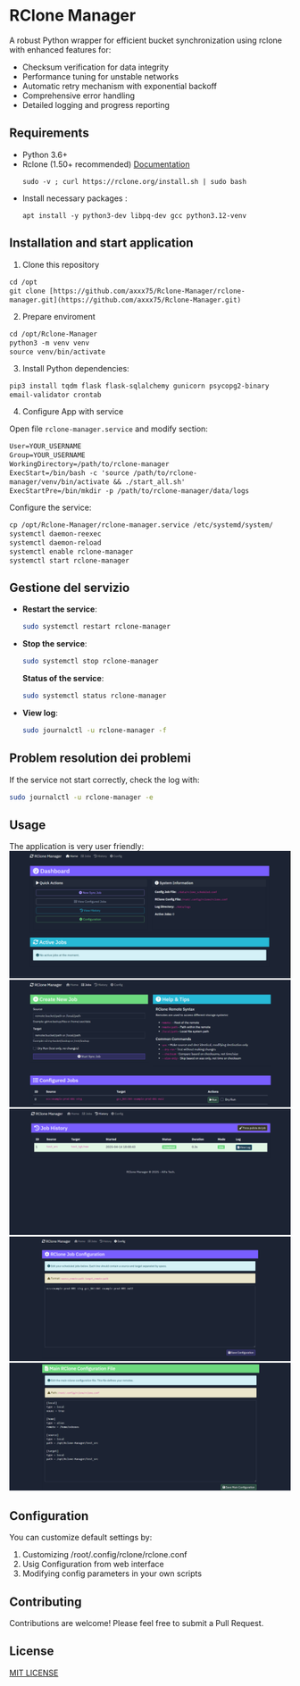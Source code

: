 # RClone Manager

A robust Python wrapper for efficient bucket synchronization using rclone with enhanced features for:

- Checksum verification for data integrity
- Performance tuning for unstable networks
- Automatic retry mechanism with exponential backoff
- Comprehensive error handling
- Detailed logging and progress reporting

## Requirements

- Python 3.6+
- Rclone (1.50+ recommended)  [Documentation](https://rclone.org/install/)
  ```
  sudo -v ; curl https://rclone.org/install.sh | sudo bash
  ```
- Install necessary packages :
  ```
  apt install -y python3-dev libpq-dev gcc python3.12-venv
  ```

## Installation and start application

1. Clone this repository
  ```
  cd /opt
  git clone [https://github.com/axxx75/Rclone-Manager/rclone-manager.git](https://github.com/axxx75/Rclone-Manager.git)
  ```
2. Prepare enviroment
  ```
  cd /opt/Rclone-Manager
  python3 -m venv venv
  source venv/bin/activate
  ```
3. Install Python dependencies:
  ```
  pip3 install tqdm flask flask-sqlalchemy gunicorn psycopg2-binary email-validator crontab
  ```
4. Configure App with service

Open file `rclone-manager.service` and modify section:
  ```
  User=YOUR_USERNAME
  Group=YOUR_USERNAME
  WorkingDirectory=/path/to/rclone-manager
  ExecStart=/bin/bash -c 'source /path/to/rclone-manager/venv/bin/activate && ./start_all.sh'
  ExecStartPre=/bin/mkdir -p /path/to/rclone-manager/data/logs
  ```
Configure the service:
  ```
  cp /opt/Rclone-Manager/rclone-manager.service /etc/systemd/system/
  systemctl daemon-reexec
  systemctl daemon-reload
  systemctl enable rclone-manager
  systemctl start rclone-manager
  ```

## Gestione del servizio

- **Restart the service**:
  ```bash
  sudo systemctl restart rclone-manager
  ```

- **Stop the service**:
  ```bash
  sudo systemctl stop rclone-manager
  ```

  **Status of the service**:
  ```bash
  sudo systemctl status rclone-manager
  ```

- **View log**:
  ```bash
  sudo journalctl -u rclone-manager -f
  ```

## Problem resolution dei problemi

If the service not start correctly, check the log with:

```bash
sudo journalctl -u rclone-manager -e
```

## Usage

The application is very user friendly:
![Home page](/img/index.png)
![Jobs page](/img/job.png)
![History page](/img/history.png)
![Configuration page](/img/configuration1.png)
![Configuration page](/img/configuration2.png)

## Configuration

You can customize default settings by:

1. Customizing /root/.config/rclone/rclone.conf
2. Usig Configuration from web interface
3. Modifying config parameters in your own scripts

## Contributing

Contributions are welcome! Please feel free to submit a Pull Request.

## License

[MIT LICENSE](https://github.com/axxx75/Rclone-Manager/edit/main/LICENSE)

